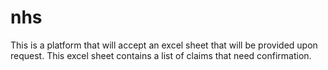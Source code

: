 # nhs
This is a platform that will accept an excel sheet that will be provided upon request. This excel sheet contains a list of claims that need confirmation.
